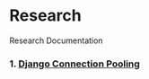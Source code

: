 # Research
Research Documentation

### 1. [Django Connection Pooling](https://github.com/PaxPrz/Research/blob/main/Django%20Connection%20Pooling.md)
